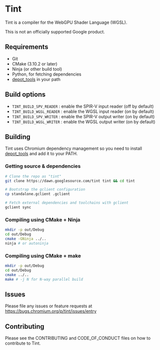 # Tint

Tint is a compiler for the WebGPU Shader Language (WGSL).

This is not an officially supported Google product.

## Requirements
 * Git
 * CMake (3.10.2 or later)
 * Ninja (or other build tool)
 * Python, for fetching dependencies
 * [depot_tools] in your path

## Build options
 * `TINT_BUILD_SPV_READER` : enable the SPIR-V input reader (off by default)
 * `TINT_BUILD_WGSL_READER` : enable the WGSL input reader (on by default)
 * `TINT_BUILD_SPV_WRITER` : enable the SPIR-V output writer (on by default)
 * `TINT_BUILD_WGSL_WRITER` : enable the WGSL output writer (on by default)

## Building
Tint uses Chromium dependency management so you need to install [depot_tools]
and add it to your PATH.

[depot_tools]: http://commondatastorage.googleapis.com/chrome-infra-docs/flat/depot_tools/docs/html/depot_tools_tutorial.html#_setting_up

### Getting source & dependencies

```sh
# Clone the repo as "tint"
git clone https://dawn.googlesource.com/tint tint && cd tint

# Bootstrap the gclient configuration
cp standalone.gclient .gclient

# Fetch external dependencies and toolchains with gclient
gclient sync
```

### Compiling using CMake + Ninja
```sh
mkdir -p out/Debug
cd out/Debug
cmake -GNinja ../..
ninja # or autoninja
```

### Compiling using CMake + make
```sh
mkdir -p out/Debug
cd out/Debug
cmake ../..
make # -j N for N-way parallel build
```

## Issues
Please file any issues or feature requests at
https://bugs.chromium.org/p/tint/issues/entry

## Contributing
Please see the CONTRIBUTING and CODE_OF_CONDUCT files on how to contribute to
Tint.
